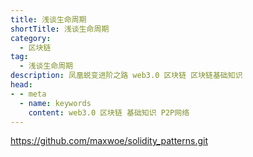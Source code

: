 ```yaml
---
title: 浅谈生命周期
shortTitle: 浅谈生命周期
category:
  - 区块链
tag:
  - 浅谈生命周期
description: 凤凰蜕变进阶之路 web3.0 区块链 区块链基础知识  
head:
- - meta
  - name: keywords
    content: web3.0 区块链 基础知识 P2P网络 
---
```


<https://github.com/maxwoe/solidity_patterns.git>
